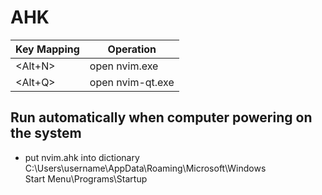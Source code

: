 # AHK

| Key Mapping | Operation        |
|-------------|------------------|
| <Alt+N>     | open nvim.exe    |
| <Alt+Q>     | open nvim-qt.exe |

## Run automatically when computer powering on the system

* put nvim.ahk into dictionary
C:\Users\username\AppData\Roaming\Microsoft\Windows\
Start Menu\Programs\Startup